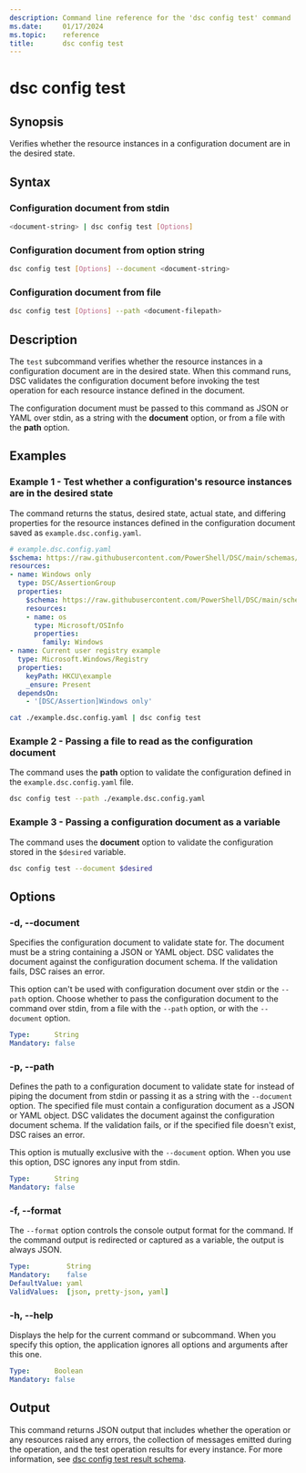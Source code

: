 ```yaml
---
description: Command line reference for the 'dsc config test' command
ms.date:     01/17/2024
ms.topic:    reference
title:       dsc config test
---
```


# dsc config test

## Synopsis

Verifies whether the resource instances in a configuration document are in the desired state.

## Syntax

### Configuration document from stdin

```sh
<document-string> | dsc config test [Options]
```

### Configuration document from option string

```sh
dsc config test [Options] --document <document-string>
```

### Configuration document from file

```sh
dsc config test [Options] --path <document-filepath>
```

## Description

The `test` subcommand verifies whether the resource instances in a configuration document are in
the desired state. When this command runs, DSC validates the configuration document before invoking
the test operation for each resource instance defined in the document.

The configuration document must be passed to this command as JSON or YAML over stdin, as a string
with the **document** option, or from a file with the **path** option.

## Examples

### Example 1 - Test whether a configuration's resource instances are in the desired state

The command returns the status, desired state, actual state, and differing properties for the
resource instances defined in the configuration document saved as `example.dsc.config.yaml`.

```yaml
# example.dsc.config.yaml
$schema: https://raw.githubusercontent.com/PowerShell/DSC/main/schemas/2024/04/config/document.json
resources:
- name: Windows only
  type: DSC/AssertionGroup
  properties:
    $schema: https://raw.githubusercontent.com/PowerShell/DSC/main/schemas/2024/04/config/document.json
    resources:
    - name: os
      type: Microsoft/OSInfo
      properties:
        family: Windows
- name: Current user registry example
  type: Microsoft.Windows/Registry
  properties:
    keyPath: HKCU\example
    _ensure: Present
  dependsOn:
    - '[DSC/Assertion]Windows only'
```

```sh
cat ./example.dsc.config.yaml | dsc config test
```

### Example 2 - Passing a file to read as the configuration document

The command uses the **path** option to validate the configuration defined in the
`example.dsc.config.yaml` file.

```sh
dsc config test --path ./example.dsc.config.yaml
```

### Example 3 - Passing a configuration document as a variable

The command uses the **document** option to validate the configuration stored in the `$desired`
variable.

```sh
dsc config test --document $desired
```

## Options

### -d, --document

Specifies the configuration document to validate state for. The document must be a string
containing a JSON or YAML object. DSC validates the document against the configuration document
schema. If the validation fails, DSC raises an error.

This option can't be used with configuration document over stdin or the `--path` option. Choose
whether to pass the configuration document to the command over stdin, from a file with the `--path`
option, or with the `--document` option.

```yaml
Type:      String
Mandatory: false
```

### -p, --path

Defines the path to a configuration document to validate state for instead of piping the document
from stdin or passing it as a string with the `--document` option. The specified file must contain
a configuration document as a JSON or YAML object. DSC validates the document against the
configuration document schema. If the validation fails, or if the specified file doesn't exist, DSC
raises an error.

This option is mutually exclusive with the `--document` option. When you use this option, DSC
ignores any input from stdin.

```yaml
Type:      String
Mandatory: false
```

### -f, --format

The `--format` option controls the console output format for the command. If the command output is
redirected or captured as a variable, the output is always JSON.

```yaml
Type:         String
Mandatory:    false
DefaultValue: yaml
ValidValues:  [json, pretty-json, yaml]
```

### -h, --help

Displays the help for the current command or subcommand. When you specify this option, the
application ignores all options and arguments after this one.

```yaml
Type:      Boolean
Mandatory: false
```

## Output

This command returns JSON output that includes whether the operation or any resources raised any
errors, the collection of messages emitted during the operation, and the test operation results for
every instance. For more information, see [dsc config test result schema][01].

[01]: ../../schemas/outputs/config/test.md
